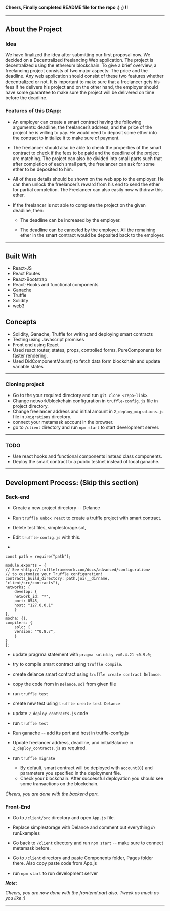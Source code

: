 #### Cheers, Finally completed README file for the repo :) ;) !!

---

## About the Project

### Idea
We have finalized the idea after submitting our first proposal now. We decided on a Decentralized freelancing Web application. The project is decentralized using the ethereum blockchain. To give a brief overview, a freelancing project consists of two major aspects: The price and the deadline. Any web application should consist of these two features whether decentralized or not. It is important to make sure that a freelancer gets his fees if he delivers his project and on the other hand, the employer should have some guarantee to make sure the project will be delivered on time before the deadline.

### Features of this DApp:

- An employer can create a smart contract having the following arguments: deadline, the freelancer’s address, and the price of the project he is willing to pay. He would need to deposit some ether into the contract to initialize it to make sure of payment.

- The freelancer should also be able to check the properties of the smart contract to check if the fees to be paid and the deadline of the project are matching. The project can also be divided into small parts such that after completion of each small part, the freelancer can ask for some ether to be deposited to him.

- All of these details should be shown on the web app to the employer. He can then unlock the freelancer’s reward from his end to send the ether for partial completion. The Freelancer can also easily now withdraw this ether.

- If the freelancer is not able to complete the project on the given deadline, then:
    - The deadline can be increased by the employer.

    - The deadline can be canceled by the employer. All the remaining ether in the smart contract would be deposited back to the employer.

---

## Built With

- React-JS
- React Routes
- React-Bootstrap
- React-Hooks and functional components
- Ganache
- Truffle
- Solidity
- web3

## Concepts

- Solidity, Ganache, Truffle for writing and deploying smart contracts
- Testing using Javascript promises
- Front end using React
- Used react router, states, props, controlled forms, PureComponents for faster rendering.
- Used DidComponentMount() to fetch data form blockchain and update variable states
---

### Cloning project

- Go to the your required directory and run `git clone <repo-link>`.
- Change network/blockchain configuration in `truffle-config.js` file in project directory.
- Change freelancer address and initial amount in `2_deploy_migrations.js` file in `/migrations` directory.
- connect your metamask account in the browser.
- go to `/client` directory and run `npm start` to start development server.
---

### TODO
- Use react hooks and functional components instead class components.
- Deploy the smart contract to a public testnet instead of local ganache.
---

## Development Process: (Skip this section)

### Back-end
- Create a new project directory -- Delance
- Run `truffle unbox react` to create a truffle project with smart contract.
- Delete test files, simplestorage.sol,

- Edit `truffle-config.js` with this.
-

    const path = require("path");

    module.exports = {
    // See <http://truffleframework.com/docs/advanced/configuration>
    // to customize your Truffle configuration!
    contracts_build_directory: path.joi(__dirname, "client/src/contracts"),
    networks: {
        develop: {
        network_id: "*",
        port: 8545,
        host: "127.0.0.1"
        }
    },
    mocha: {},
    compilers: {
        solc: {
        version: "^0.8.7",
        }
    }
    };

- update pragrma statement with `pragma solidity >=0.4.21 <0.9.0`;
- try to compile smart contract using `truffle compile`.

- create delance smart contract using `truffle create contract Delance`.
- copy the code from in `Delance.sol` from given file
- run `truffle test`
- create new test using `truffle create test Delance`
- update `2_deploy_contracts.js` code
- run `truffle test`
- Run ganache -- add its port and host in truffle-config.js
- Update freelancer address, deadline, and initialBalance in `2_deploy_contracts.js` as required.
- run `truffle migrate`
  - By default, smart contract will be deployed with `account[0]` and parameters you specified in the deployment file.
  - Check your blockchain. After successful deployation you should see some transactions on the blockchain.

*Cheers, you are done with the backend part.*

### Front-End

- Go to `/client/src` directory and open `App.js` file.
- Replace simplestorage with Delance and comment out everything *in* runExamples
- Go back to `/client` directory and run `npm start` -- make sure to connect metamask before.

- Go to `/client` directory and paste Components folder, Pages folder there. Also copy paste code from App.js
- run `npm start` to run development server

***Note:***

*Cheers, you are now done with the frontend part also. Tweek as much as you like :)*

---
